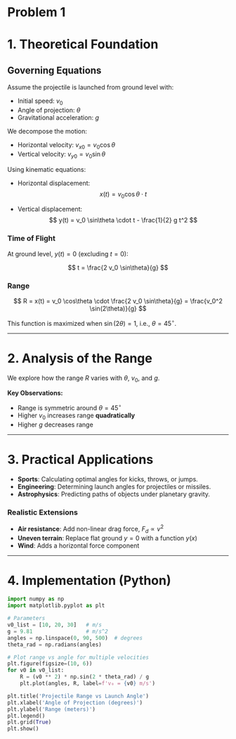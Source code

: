 # Problem 1
# 1. Theoretical Foundation

## Governing Equations

Assume the projectile is launched from ground level with:

- Initial speed: $v_0$
- Angle of projection: $\theta$
- Gravitational acceleration: $g$

We decompose the motion:

- Horizontal velocity: $v_{x0} = v_0 \cos\theta$
- Vertical velocity: $v_{y0} = v_0 \sin\theta$

Using kinematic equations:

- Horizontal displacement:
  $$
  x(t) = v_0 \cos\theta \cdot t
  $$

- Vertical displacement:
  $$
  y(t) = v_0 \sin\theta \cdot t - \frac{1}{2} g t^2
  $$

### Time of Flight

At ground level, $y(t) = 0$ (excluding $t = 0$):

$$
t = \frac{2 v_0 \sin\theta}{g}
$$

### Range

$$
R = x(t) = v_0 \cos\theta \cdot \frac{2 v_0 \sin\theta}{g} = \frac{v_0^2 \sin(2\theta)}{g}
$$

This function is maximized when $\sin(2\theta) = 1$, i.e., $\theta = 45^\circ$.

---

# 2. Analysis of the Range

We explore how the range $R$ varies with $\theta$, $v_0$, and $g$.

**Key Observations:**

- Range is symmetric around $\theta = 45^\circ$
- Higher $v_0$ increases range **quadratically**
- Higher $g$ decreases range

---

# 3. Practical Applications

- **Sports**: Calculating optimal angles for kicks, throws, or jumps.
- **Engineering**: Determining launch angles for projectiles or missiles.
- **Astrophysics**: Predicting paths of objects under planetary gravity.

### Realistic Extensions

- **Air resistance**: Add non-linear drag force, $F_d \propto v^2$
- **Uneven terrain**: Replace flat ground $y=0$ with a function $y(x)$
- **Wind**: Adds a horizontal force component

---

# 4. Implementation (Python)

```python
import numpy as np
import matplotlib.pyplot as plt

# Parameters
v0_list = [10, 20, 30]   # m/s
g = 9.81                 # m/s^2
angles = np.linspace(0, 90, 500)  # degrees
theta_rad = np.radians(angles)

# Plot range vs angle for multiple velocities
plt.figure(figsize=(10, 6))
for v0 in v0_list:
    R = (v0 ** 2) * np.sin(2 * theta_rad) / g
    plt.plot(angles, R, label=f'v₀ = {v0} m/s')

plt.title('Projectile Range vs Launch Angle')
plt.xlabel('Angle of Projection (degrees)')
plt.ylabel('Range (meters)')
plt.legend()
plt.grid(True)
plt.show()



